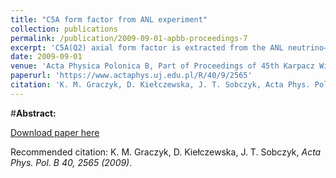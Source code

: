 ```yaml
---
title: "C5A form factor from ANL experiment"
collection: publications
permalink: /publication/2009-09-01-apbb-proceedings-7
excerpt: 'C5A(Q2) axial form factor is extracted from the ANL neutrino–deuteron scattering data with deuteron structure effects taken into consideration. The best fit of the CA5(Q2) axial form factor is obtained assuming dipole parametrization with C5A(0)=1.13±0.15 and MA=0.94±0.08 GeV.'
date: 2009-09-01
venue: 'Acta Physica Polonica B, Part of Proceedings of 45th Karpacz Winter School in Theoretical Physics: Neutrino interactions: from theory to Monte Carlo simulations. Ladek-Zdroj, Poland, February 2-11, 2009,'
paperurl: 'https://www.actaphys.uj.edu.pl/R/40/9/2565'
citation: 'K. M. Graczyk, D. Kiełczewska, J. T. Sobczyk, Acta Phys. Pol. B 40, 2565 (2009)'
---
```

#__Abstract:__ 

[Download paper here](https://www.actaphys.uj.edu.pl/R/40/9/2565/pdf)

Recommended citation: K. M. Graczyk, D. Kiełczewska, J. T. Sobczyk, <i>Acta Phys. Pol. B 40, 2565 (2009)</i>.

